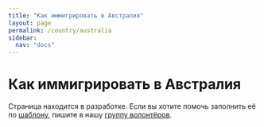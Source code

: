 ```yaml
---
title: "Как иммигрировать в Австралия"
layout: page
permalink: /country/australia
sidebar:
  nav: "docs"
---
```


# Как иммигрировать в Австралия

Страница находится в разработке. Если вы хотите помочь заполнить её по [шаблону](/template), пишите в нашу [группу волонтёров](https://t.me/+FHi3FnJaoWJkMDAx).
